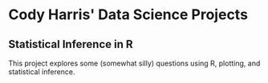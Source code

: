 # Cody Harris' Data Science Projects

## Statistical Inference in R

This project explores some (somewhat silly) questions using R, plotting, and statistical inference.

